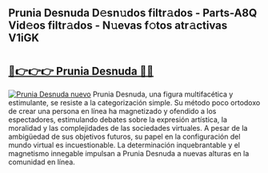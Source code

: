 ## Prunia Desnuda D𝚎sn𝚞dos filtr𝚊dos - Parts-A8Q Vid𝚎os filtr𝚊dos - N𝚞evas f𝚘tos atr𝚊ctivas V1iGK

# <h2><a href="http://mb02euv.tromn.icu/?c=Prunia+Desnuda">🔗👉👉👉 Prunia Desnuda 🔗🔗</a></h2>

[![Prunia Desnuda nuevo](https://i.imgur.com/pEAQMta.gif)](http://mb02euv.tromn.icu/?c=Prunia+Desnuda)
Prunia Desnuda, una figura multifacética y estimulante, se resiste a la categorización simple. Su método poco ortodoxo de crear una persona en línea ha magnetizado y ofendido a los espectadores, estimulando debates sobre la expresión artística, la moralidad y las complejidades de las sociedades virtuales. A pesar de la ambigüedad de sus objetivos futuros, su papel en la configuración del mundo virtual es incuestionable. La determinación inquebrantable y el magnetismo innegable impulsan a Prunia Desnuda a nuevas alturas en la comunidad en línea.
